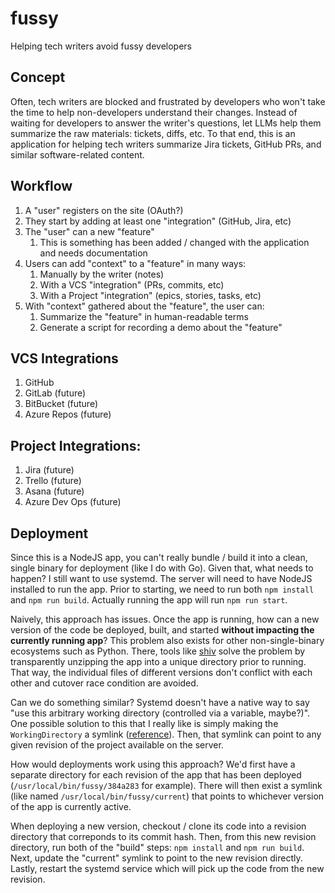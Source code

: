 # fussy

Helping tech writers avoid fussy developers

## Concept

Often, tech writers are blocked and frustrated by developers who won't take the time to help non-developers understand their changes.
Instead of waiting for developers to answer the writer's questions, let LLMs help them summarize the raw materials: tickets, diffs, etc.
To that end, this is an application for helping tech writers summarize Jira tickets, GitHub PRs, and similar software-related content.

## Workflow

1. A "user" registers on the site (OAuth?)
2. They start by adding at least one "integration" (GitHub, Jira, etc)
3. The "user" can a new "feature"
   1. This is something has been added / changed with the application and needs documentation
4. Users can add "context" to a "feature" in many ways:
   1. Manually by the writer (notes)
   2. With a VCS "integration" (PRs, commits, etc)
   3. With a Project "integration" (epics, stories, tasks, etc)
5. With "context" gathered about the "feature", the user can:
   1. Summarize the "feature" in human-readable terms
   2. Generate a script for recording a demo about the "feature"

## VCS Integrations

1. GitHub
2. GitLab (future)
3. BitBucket (future)
4. Azure Repos (future)

## Project Integrations:

1. Jira (future)
2. Trello (future)
3. Asana (future)
4. Azure Dev Ops (future)

## Deployment

Since this is a NodeJS app, you can't really bundle / build it into a clean, single binary for deployment (like I do with Go).
Given that, what needs to happen?
I still want to use systemd.
The server will need to have NodeJS installed to run the app.
Prior to starting, we need to run both `npm install` and `npm run build`.
Actually running the app will run `npm run start`.

Naively, this approach has issues.
Once the app is running, how can a new version of the code be deployed, built, and started **without impacting the currently running app**?
This problem also exists for other non-single-binary ecosystems such as Python.
There, tools like [shiv](https://shiv.readthedocs.io/en/latest/) solve the problem by transparently unzipping the app into a unique directory prior to running.
That way, the individual files of different versions don't conflict with each other and cutover race condition are avoided.

Can we do something similar?
Systemd doesn't have a native way to say "use this arbitrary  working directory (controlled via a variable, maybe?)".
One possible solution to this that I really like is simply making the `WorkingDirectory` a symlink ([reference](https://unix.stackexchange.com/a/629958)).
Then, that symlink can point to any given revision of the project available on the server.

How would deployments work using this approach?
We'd first have a separate directory for each revision of the app that has been deployed (`/usr/local/bin/fussy/384a283` for example).
There will then exist a symlink (like named `/usr/local/bin/fussy/current`) that points to whichever version of the app is currently active.

When deploying a new version, checkout / clone its code into a revision directory that correponds to its commit hash.
Then, from this new revision directory, run both of the "build" steps: `npm install` and `npm run build`.
Next, update the "current" symlink to point to the new revision directly.
Lastly, restart the systemd service which will pick up the code from the new revision.